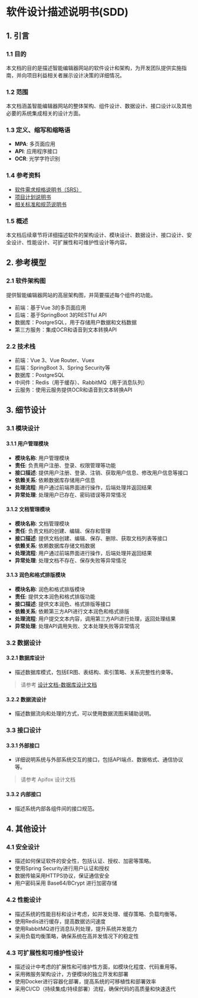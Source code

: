 # 软件设计描述说明书(SDD)

## 1. 引言

### 1.1 目的
本文档的目的是描述智能编辑器网站的软件设计和架构，为开发团队提供实施指南，并向项目利益相关者展示设计决策的详细情况。

### 1.2 范围
本文档涵盖智能编辑器网站的整体架构、组件设计、数据设计、接口设计以及其他必要的系统集成相关的设计方面。

### 1.3 定义、缩写和缩略语
- **MPA**: 多页面应用
- **API**: 应用程序接口
- **OCR**: 光学字符识别

### 1.4 参考资料
- [软件需求规格说明书（SRS）](软件需求规格说明书%20(SRS).md)
- [项目计划说明书](项目计划说明书.md)
- [相关标准和规范说明书](标准规格说明书.md)

### 1.5 概述
本文档后续章节将详细描述软件的架构设计、模块设计、数据设计、接口设计、安全设计、性能设计、可扩展性和可维护性设计等内容。

## 2. 参考模型

### 2.1 软件架构图
提供智能编辑器网站的高层架构图，并简要描述每个组件的功能。
- 前端：基于Vue 3的多页面应用
- 后端：基于SpringBoot 3的RESTful API
- 数据库：PostgreSQL，用于存储用户数据和文档数据
- 第三方服务：集成OCR和语音到文本转换API

### 2.2 技术栈
- 前端：Vue 3、Vue Router、Vuex
- 后端：SpringBoot 3、Spring Security等
- 数据库：PostgreSQL
- 中间件：Redis（用于缓存）、RabbitMQ（用于消息队列）
- 云服务：使用云服务提供OCR和语音到文本转换API

## 3. 细节设计

### 3.1 模块设计

#### 3.1.1 用户管理模块
- **模块名称**: 用户管理模块
- **责任**: 负责用户注册、登录、权限管理等功能
- **接口描述**: 提供用户注册、登录、注销、获取用户信息、修改用户信息等接口
- **依赖关系**: 依赖数据库存储用户信息
- **处理流程**: 用户通过前端界面进行操作，后端处理并返回结果
- **异常处理**: 处理用户已存在、密码错误等异常情况

#### 3.1.2 文档管理模块
- **模块名称**: 文档管理模块
- **责任**: 负责文档的创建、编辑、保存和管理
- **接口描述**: 提供文档创建、编辑、保存、删除、获取文档列表等接口
- **依赖关系**: 依赖数据库存储文档数据
- **处理流程**: 用户通过前端界面进行操作，后端处理并返回结果
- **异常处理**: 处理文档不存在、保存失败等异常情况

#### 3.1.3 润色和格式排版模块
- **模块名称**: 润色和格式排版模块
- **责任**: 提供文本润色和格式排版功能
- **接口描述**: 提供文本润色、格式排版等接口
- **依赖关系**: 依赖第三方API进行文本润色和格式排版
- **处理流程**: 用户提交文本内容，调用第三方API进行处理，返回处理结果
- **异常处理**: 处理API调用失败、文本处理失败等异常情况

### 3.2 数据设计

#### 3.2.1 数据库设计
- 描述数据库模式，包括ER图、表结构、索引策略、关系完整性约束等。

> 请参考 [设计文档-数据库设计文档](/设计文档/数据库设计文档)

#### 3.2.2 数据流设计
- 描述数据流向和处理的方式，可以使用数据流图来辅助说明。

### 3.3 接口设计

#### 3.3.1 外部接口
- 详细说明系统与外部系统交互的接口，包括API端点、数据格式、通信协议等。

> 请参考 Apifox 设计文档

#### 3.3.2 内部接口
- 描述系统内部各组件间的接口规范。

## 4. 其他设计

### 4.1 安全设计
- 描述如何保证软件的安全性，包括认证、授权、加密等策略。
- 使用Spring Security进行用户认证和授权
- 数据传输采用HTTPS协议，保证通信安全
- 用户密码采用 Base64/BCrypt 进行加密存储

### 4.2 性能设计
- 描述系统的性能目标和设计考虑，如并发处理、缓存策略、负载均衡等。
- 使用Redis进行缓存，提高数据访问速度
- 使用RabbitMQ进行消息队列处理，提升系统并发能力
- 采用负载均衡策略，确保系统在高并发情况下的稳定性

### 4.3 可扩展性和可维护性设计
- 描述设计中考虑的扩展性和可维护性方面，如模块化程度、代码重用等。
- 采用微服务架构设计，方便模块的独立开发和部署
- 使用Docker进行容器化部署，提高系统的可移植性和部署效率
- 采用CI/CD（持续集成/持续部署）流程，确保代码的高质量和快速迭代
